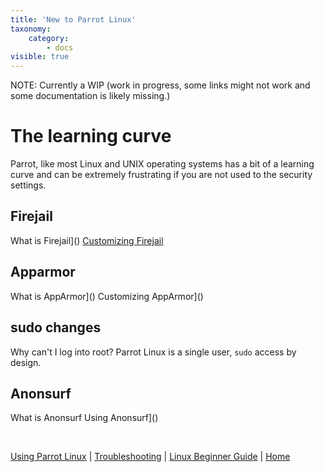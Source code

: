```yaml
---
title: 'New to Parrot Linux'
taxonomy:
    category:
        - docs
visible: true
---
```


NOTE: Currently a WIP (work in progress, some links might not work and some documentation is likely missing.)

# The learning curve

Parrot, like most Linux and UNIX operating systems has a bit of a learning curve and can be extremely frustrating if you are not used to the security settings.

## Firejail
What is Firejail]()
[Customizing Firejail](https://firejail.wordpress.com/documentation-2/)
## Apparmor
What is AppArmor]()
Customizing AppArmor]()

## sudo changes
Why can't I log into root?
Parrot Linux is a single user, `sudo` access by design.

## Anonsurf
What is Anonsurf
Using Anonsurf]()

&nbsp;

[Using Parrot Linux](https://www.parrotsec.org/docs/info/startpage/) | [Troubleshooting](https://www.parrotsec.org/docs/trbl/trbl-start/) | [Linux Beginner Guide](https://www.parrotsec.org/docs/library/lbg-start/) | [Home](https://www.parrotsec.org/docs/) 